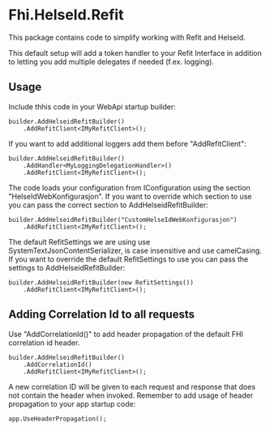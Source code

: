 ﻿# Fhi.HelseId.Refit

This package contains code to simplify working with Refit and HelseId. 

This default setup will add a token handler to your Refit Interface in addition to letting you add multiple delegates if needed (f.ex. logging).

## Usage

Include thhis code in your WebApi startup builder:

```
builder.AddHelseidRefitBuilder()
    .AddRefitClient<IMyRefitClient>();
```

If you want to add additional loggers add them before "AddRefitClient": 

```
builder.AddHelseidRefitBuilder()
    .AddHandler<MyLoggingDelegationHandler>()
    .AddRefitClient<IMyRefitClient>();
```
The code loads your configuration from IConfiguration using the section "HelseIdWebKonfigurasjon".
If you want to override which section to use you can pass the correct section to AddHelseidRefitBuilder:

```
builder.AddHelseidRefitBuilder("CustomHelseIdWebKonfigurasjon")
    .AddRefitClient<IMyRefitClient>();
```

The default RefitSettings we are using use SystemTextJsonContentSerializer, is case insensitive and use camelCasing.
If you want to override the default RefitSettings to use you can pass the settings to AddHelseidRefitBuilder:

```
builder.AddHelseidRefitBuilder(new RefitSettings())
    .AddRefitClient<IMyRefitClient>();
```

## Adding Correlation Id to all requests

Use "AddCorrelationId()" to add header propagation of the default FHI correlation id header. 

```
builder.AddHelseidRefitBuilder()
    .AddCorrelationId()
    .AddRefitClient<IMyRefitClient>();
```

A new correlation ID will be given to each request and response that does not contain the header when invoked.
Remember to add usage of header propagation to your app startup code:

```
app.UseHeaderPropagation();
```
